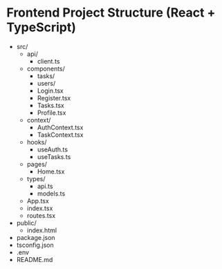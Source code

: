 # Frontend Project Structure (React + TypeScript)

- src/
  - api/
    - client.ts
  - components/
    - tasks/
    - users/
    - Login.tsx
    - Register.tsx
    - Tasks.tsx
    - Profile.tsx
  - context/
    - AuthContext.tsx
    - TaskContext.tsx
  - hooks/
    - useAuth.ts
    - useTasks.ts
  - pages/
    - Home.tsx
  - types/
    - api.ts
    - models.ts
  - App.tsx
  - index.tsx
  - routes.tsx
- public/
  - index.html
- package.json
- tsconfig.json
- .env
- README.md
